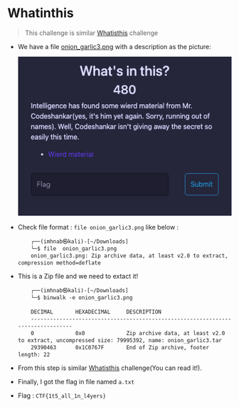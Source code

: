 # Whatinthis
> This challenge is similar [Whatisthis](../Whatisthis/README.md) challenge
- We have a file [onion_garlic3.png](onion_garlic3.png) with a description as the picture:

    ![hint](img/hint.png)

- Check file format : `file onion_garlic3.png` like below :

    ```shell
        ┌──(imhnab㉿kali)-[~/Downloads]
        └─$ file  onion_garlic3.png 
        onion_garlic3.png: Zip archive data, at least v2.0 to extract, compression method=deflate

    ```

- This is a Zip file and we need to extact it!

    ```shell
        ┌──(imhnab㉿kali)-[~/Downloads]
        └─$ binwalk -e onion_garlic3.png 

        DECIMAL       HEXADECIMAL     DESCRIPTION
        --------------------------------------------------------------------------------
        0             0x0             Zip archive data, at least v2.0 to extract, uncompressed size: 79995392, name: onion_garlic3.tar
        29390463      0x1C0767F       End of Zip archive, footer length: 22

    ```

- From this step is similar [Whatisthis](../Whatisthis/README.md) challenge(You can read it!).
- Finally, I got the flag in file named `a.txt`

- Flag : `CTF{1t5_all_1n_l4yers}`

